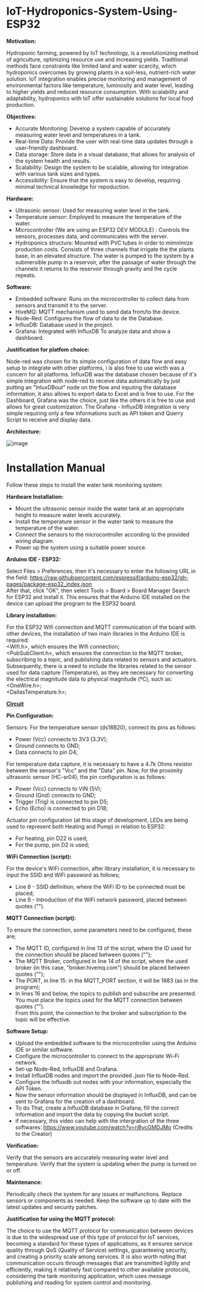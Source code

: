 # IoT-Hydroponics-System-Using-ESP32

**Motivation:**

Hydroponic farming, powered by IoT technology, is a revolutionizing method of agriculture, optimizing resource use and increasing yields. Traditional methods face constraints like limited land and water scarcity, which hydroponics overcomes by growing plants in a soil-less, nutrient-rich water solution. IoT integration enables precise monitoring and management of environmental factors like temperature, luminosity and water level, leading to higher yields and reduced resource consumption. With scalability and adaptability, hydroponics with IoT offer sustainable solutions for local food production.

**Objectives:**
* Accurate Monitoring: Develop a system capable of accurately measuring water level and temperatures in a tank.
* Real-time Data: Provide the user with real-time data updates through a user-friendly dashboard.
* Data storage: Store data in a visual database, that allows for analysis of the system health and results.
* Scalability: Design the system to be scalable, allowing for integration with various tank sizes and types.
* Accessibility: Ensure that the system is easy to develop, requiring minimal technical knowledge for repoduction.

**Hardware:**
* Ultrasonic sensor: Used for measuring water level in the tank.
* Temperature sensor: Employed to measure the temperature of the water.
* Microcontroller (We are using an ESP32 DEV MODULE) : Controls the sensors, processes data, and communicates with the server.
* Hydroponics structure: Mounted with PVC tubes in order to mimnimize production costs. Consists of three channels that irrigate the the plants base, in an elevated structure. The water is pumped to the system by a submersible pump in a reservoir, after the passage of water through the channels it returns to the reservoir through gravity and the cycle repeats.

**Software:**
* Embedded software: Runs on the microcontroller to collect data from sensors and transmit it to the server.
* HiveMQ: MQTT mechanism used to send data from/to the device.
* Node-Red: Configures the flow of data to de the Database.
* InfluxDB: Database used in the project.
* Grafana: Integrated with InfluxDB To analyze data and show a dashboard.

**Justification for platfom choice:**

Node-red was chosen for its simple configuration of data flow and easy setup to integrate with other platforms, i is also free to use wicth was a concern for all platforms.
InfluxDB was the database chosen because of it's simple integration with node-red to receive data automatically by just putting an "InluxDBout" node on the flow and inputing the database information, it also allows to export data to Excel and is free to use.
For the Dashboard, Grafana was the choice, just like the others it is free to use and allows for great customization. The Grafana - InfluxDB integration is very simple requiring only a few informations such as API token and Querry Script to receive and display data.

**Architecture:**

![image](https://github.com/GuiMaFol/IoT-Hydroponics-System-Using-ESP32/assets/167825198/f812b888-4879-4929-88e4-70466f13d635)

# Installation Manual
Follow these steps to install the water tank monitoring system:

**Hardware Installation:**

* Mount the ultrasonic sensor inside the water tank at an appropriate height to measure water levels accurately.
* Install the temperature sensor in the water tank to measure the temperature of the water.
* Connect the sensors to the microcontroller according to the provided wiring diagram.
* Power up the system using a suitable power source.

**Arduino IDE - ESP32:**

Select Files > Preferences, then it's necessary to enter the following URL in the field:
https://raw.githubsercontent.com/espressif/arduino-esp32/gh-pages/package-esp32_index.json <br/>
After that, click "OK", then select Tools > Board > Board Manager
Search for ESP32 and install it.
This ensures that the Arduino IDE installed on the device can upload the program to the ESP32 board.

**Library installation:**

For the ESP32 Wifi connection and MQTT communication of the board with other devices, the installation of two main libraries in the Arduino IDE is required:<br/>
<Wifi.h>, which ensures the Wifi connection;<br/>
<PubSubClient.h>, which ensures the connection to the MQTT broker, subscribing to a topic, and publishing data related to sensors and actuators.<br/>
Subsequently, there is a need to include the libraries related to the sensor used for data capture (Temperature), as they are necessary for converting the electrical magnitude data to physical magnitude (ºC), such as:<br/>
<OneWire.h>;<br/>
<DallasTemperature.h>;<br/>

**[Circuit](https://github.com/GuiMaFol/Water-Tank-Monitoring-System-Using-ESP32/blob/main/Circuit.png)**

**Pin Configuration:**

Sensors: For the temperature sensor (ds18B20), connect its pins as follows:<br/>
* Power (Vcc) connects to 3V3 (3.3V);<br/>
* Ground connects to GND;<br/>
* Data connects to pin D4;<br/>

For temperature data capture, it is necessary to have a 4.7k Ohms resistor between the sensor's "Vcc" and the "Data" pin. Now, for the proximity ultrasonic sensor (HC-sr04), the pin configuration is as follows:<br/>
* Power (Vcc) connects to VIN (5V);<br/>
* Ground (Gnd) connects to GND;<br/>
* Trigger (Trig) is connected to pin D5;<br/>
* Echo (Echo) is connected to pin D18;<br/>

Actuator pin configuration (at this stage of development, LEDs are being used to represent both Heating and Pump) in relation to ESP32:<br/>
* For heating, pin D22 is used;<br/>
* For the pump, pin D2 is used;<br/>

**WiFi Connection (script):**

For the device's WiFi connection, after library installation, it is necessary to input the SSID and WiFi password as follows;<br/>
* Line 8 - SSID definition, where the WiFi ID to be connected must be placed;<br/>
* Line 9 - Introduction of the WiFi network password, placed between quotes ("").

**MQTT Connection (script):**

To ensure the connection, some parameters need to be configured, these are;<br/>
* The MQTT ID, configured in line 13 of the script, where the ID used for the connection should be placed between quotes ("");<br/>
* The MQTT Broker, configured in line 14 of the script, where the used broker (in this case, "broker.hivemq.com") should be placed between quotes ("");<br/>
* The PORT, in line 15: in the MQTT_PORT section, it will be 1883 (as in the program);<br/>
* In lines 16 and below, the topics to publish and subscribe are presented. You must place the topics used for the MQTT connection between quotes ("").<br/>
From this point, the connection to the broker and subscription to the topic will be effective.

**Software Setup:**

* Upload the embedded software to the microcontroller using the Arduino IDE or similar software.
* Configure the microcontroller to connect to the appropriate Wi-Fi network.
* Set-up Node-Red, InfluxDB and Grafana.
* Install InfluxDB nodes and import the provided .json file to Node-Red.
* Configure the Influxdb out nodes with your information, especially the API Token.
* Now the sensor information should be displayed in InfluxDB, and can be sent to Grafana for the creation of a dashboard.
* To do That, create a InfluxDB database in Grafana, fill the correct information and import the data by copying the bucket script.
* if necessary, this video can help with the intergration of the three softwares: https://www.youtube.com/watch?v=riBycGMDJMo (Credits to the Creator)

**Verification:**

Verify that the sensors are accurately measuring water level and temperature.
Verify that the system is updating when the pump is turned on or off.

**Maintenance:**

Periodically check the system for any issues or malfunctions.
Replace sensors or components as needed.
Keep the software up to date with the latest updates and security patches.

**Justification for using the MQTT protocol:**

The choice to use the MQTT protocol for communication between devices is due to the widespread use of this type of protocol for IoT services, becoming a standard for these types of applications, as it ensures service quality through QoS (Quality of Service) settings, guaranteeing security, and creating a priority scale among services. It is also worth noting that communication occurs through messages that are transmitted lightly and efficiently, making it relatively fast compared to other available protocols, considering the tank monitoring application, which uses message publishing and reading for system control and monitoring.
